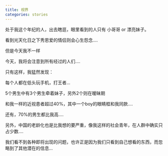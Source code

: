```yaml
---
title: 视界
categories: stories
---
```


处于我这个年纪的人，出去瞎逛，眼里看到的人只有 小哥哥 or 漂亮妹子。

看到光天化日之下秀恩爱的情侣则会心生怨念....

但是今天我不一样

今天，我将会注意到所有经过的人们....

只有这样，我猛然发现：

每个人都在低头玩手机，打王者...

5个男生中有3个男生牵着妹子，另外2个则在暧昧期

和我一样的近视患者超过40%，其中一个boy的眼睛框和我同款....

还有，70%的男生都比我高....

另外，中国的老龄化也是比我想的要严重，像我这样的社会青年，在人群中确实只占少数....

我们看不到各种即将出现的问题，也许正是因为我们只看到自己想看的东西，而忽略到了其他潜在的信息...


